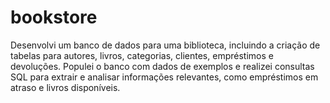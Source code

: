 # bookstore

Desenvolvi um banco de dados para uma biblioteca, incluindo a criação de tabelas para autores, livros, categorias, clientes, empréstimos e devoluções. Populei o banco com dados de exemplos e realizei consultas SQL para extrair e analisar informações relevantes, como empréstimos em atraso e livros disponíveis. 

